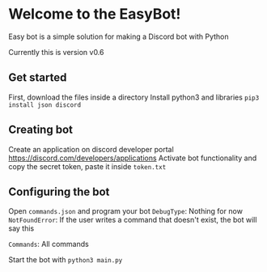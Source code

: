# Welcome to the EasyBot!
Easy bot is a simple solution for making a Discord bot with Python

Currently this is version v0.6

## Get started

First, download the files inside a directory
Install python3 and libraries
`pip3 install json discord`

## Creating bot

Create an application on discord developer portal https://discord.com/developers/applications
Activate bot functionality and copy the secret token, paste it inside `token.txt`

## Configuring the bot

Open `commands.json` and program your bot
`DebugType`: Nothing for now
`NotFoundError`: If the user writes a command that doesn't exist, the bot will say this

`Commands`: All commands

Start the bot with `python3 main.py`
